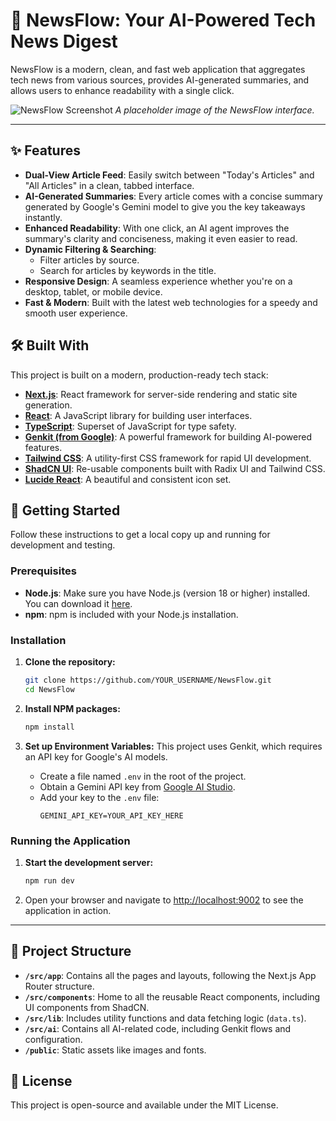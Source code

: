 # 🌊 NewsFlow: Your AI-Powered Tech News Digest

NewsFlow is a modern, clean, and fast web application that aggregates tech news from various sources, provides AI-generated summaries, and allows users to enhance readability with a single click.

![NewsFlow Screenshot](https://picsum.photos/1200/600?grayscale&blur=2)
_A placeholder image of the NewsFlow interface._

---

## ✨ Features

- **Dual-View Article Feed**: Easily switch between "Today's Articles" and "All Articles" in a clean, tabbed interface.
- **AI-Generated Summaries**: Every article comes with a concise summary generated by Google's Gemini model to give you the key takeaways instantly.
- **Enhanced Readability**: With one click, an AI agent improves the summary's clarity and conciseness, making it even easier to read.
- **Dynamic Filtering & Searching**:
  - Filter articles by source.
  - Search for articles by keywords in the title.
- **Responsive Design**: A seamless experience whether you're on a desktop, tablet, or mobile device.
- **Fast & Modern**: Built with the latest web technologies for a speedy and smooth user experience.

## 🛠️ Built With

This project is built on a modern, production-ready tech stack:

- **[Next.js](https://nextjs.org/)**: React framework for server-side rendering and static site generation.
- **[React](https://react.dev/)**: A JavaScript library for building user interfaces.
- **[TypeScript](https://www.typescriptlang.org/)**: Superset of JavaScript for type safety.
- **[Genkit (from Google)](https://firebase.google.com/docs/genkit)**: A powerful framework for building AI-powered features.
- **[Tailwind CSS](https://tailwindcss.com/)**: A utility-first CSS framework for rapid UI development.
- **[ShadCN UI](https://ui.shadcn.com/)**: Re-usable components built with Radix UI and Tailwind CSS.
- **[Lucide React](https://lucide.dev/)**: A beautiful and consistent icon set.

## 🚀 Getting Started

Follow these instructions to get a local copy up and running for development and testing.

### Prerequisites

- **Node.js**: Make sure you have Node.js (version 18 or higher) installed. You can download it [here](https://nodejs.org/).
- **npm**: npm is included with your Node.js installation.

### Installation

1.  **Clone the repository:**
    ```sh
    git clone https://github.com/YOUR_USERNAME/NewsFlow.git
    cd NewsFlow
    ```

2.  **Install NPM packages:**
    ```sh
    npm install
    ```

3.  **Set up Environment Variables:**
    This project uses Genkit, which requires an API key for Google's AI models.
    - Create a file named `.env` in the root of the project.
    - Obtain a Gemini API key from [Google AI Studio](https://aistudio.google.com/app/apikey).
    - Add your key to the `.env` file:
      ```
      GEMINI_API_KEY=YOUR_API_KEY_HERE
      ```

### Running the Application

1.  **Start the development server:**
    ```sh
    npm run dev
    ```

2.  Open your browser and navigate to [http://localhost:9002](http://localhost:9002) to see the application in action.

---

## 📂 Project Structure

- **`/src/app`**: Contains all the pages and layouts, following the Next.js App Router structure.
- **`/src/components`**: Home to all the reusable React components, including UI components from ShadCN.
- **`/src/lib`**: Includes utility functions and data fetching logic (`data.ts`).
- **`/src/ai`**: Contains all AI-related code, including Genkit flows and configuration.
- **`/public`**: Static assets like images and fonts.

## 📄 License

This project is open-source and available under the MIT License.
